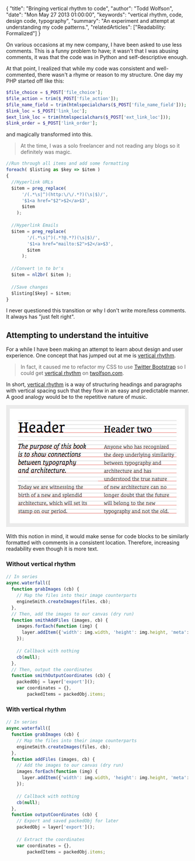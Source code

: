 {
  "title": "Bringing vertical rhythm to code",
  "author": "Todd Wolfson",
  "date": "Mon May 27 2013 01:00:00",
  "keywords": "vertical rhythm, code, design code, typography",
  "summary": "An experiment and attempt at understanding my code patterns.",
  "relatedArticles": ["Readability: Formalized"]
}

On various occasions at my new company, I have been asked to use less comments. This is a funny problem to have; it wasn't that I was abusing comments, it was that the code was in Python and self-descriptive enough.

At that point, I realized that while my code was consistent and well-commented, there wasn't a rhyme or reason to my structure. One day my PHP started off like this:

```php
$file_choice = $_POST['file_choice'];
$file_action = trim($_POST['file_action']);
$file_name_field = trim(htmlspecialchars($_POST['file_name_field']));
$link_loc = $_POST['link_loc'];
$ext_link_loc = trim(htmlspecialchars($_POST['ext_link_loc']));
$link_order = $_POST['link_order'];
```

and magically transformed into this.

> At the time, I was a solo freelancer and not reading any blogs so it definitely was magic.

```js
//Run through all items and add some formatting
foreach( $listing as $key => $item )
{
  //Hyperlink URLs
  $item = preg_replace(
      '/(.*\s|^)(http:\/\/.*?)(\s|$)/',
      '$1<a href="$2">$2</a>$3',
      $item
    );

  //Hyperlink Emails
  $item = preg_replace(
        '/(.*\s|^)(.*?@.*?)(\s|$)/',
        '$1<a href="mailto:$2">$2</a>$3',
        $item
      );

  //Convert \n to br's
  $item = nl2br( $item );

  //Save changes
  $listing[$key] = $item;
}
```

I never questioned this transition or why I don't write more/less comments. It always has "just felt right".

## Attempting to understand the intuitive
For a while I have been making an attempt to learn about design and user experience. One concept that has jumped out at me is [vertical rhythm][vert-rhythm].

> In fact, it caused me to refactor my CSS to use [Twitter Bootstrap][bootstrap] so I could get [vertical rhythm][vert-rhythm-commit] on [twolfson.com][twolfson.com].

[vert-rhythm]: http://24ways.org/2006/compose-to-a-vertical-rhythm/
[bootstrap]: http://twitter.github.io/bootstrap/
[vert-rhythm-commit]: https://github.com/twolfson/twolfson.com/commit/09b11bd66c51bc1348b4e542ddd5cc708636cb02
[twolfson.com]: http://twolfson.com/

In short, [vertical rhythm][vert-rhythm] is a way of structuring headings and paragraphs with vertical spacing such that they flow in an easy and predictable manner. A good analogy would be to the repetitive nature of music.

[![Image demonstrating vertical rhythm](/public/images/articles/vertical-rhythm1.jpg)](http://coding.smashingmagazine.com/2012/12/17/css-baseline-the-good-the-bad-and-the-ugly/)

With this notion in mind, it would make sense for code blocks to be similarly formatted with comments in a consistent location. Therefore, increasing readability even though it is more text.

### Without vertical rhythm
```js
// In series
async.waterfall([
  function grabImages (cb) {
    // Map the files into their image counterparts
    engineSmith.createImages(files, cb);
  },
  // Then, add the images to our canvas (dry run)
  function smithAddFiles (images, cb) {
    images.forEach(function (img) {
      layer.addItem({'width': img.width, 'height': img.height, 'meta': img});
    });

    // Callback with nothing
    cb(null);
  },
  // Then, output the coordinates
  function smithOutputCoordinates (cb) {
    packedObj = layer['export']();
    var coordinates = {},
        packedItems = packedObj.items;
```

### With vertical rhythm
```js
// In series
async.waterfall([
  function grabImages (cb) {
    // Map the files into their image counterparts
    engineSmith.createImages(files, cb);
  },
  function addFiles (images, cb) {
    // Add the images to our canvas (dry run)
    images.forEach(function (img) {
      layer.addItem({'width': img.width, 'height': img.height, 'meta': img});
    });

    // Callback with nothing
    cb(null);
  },
  function outputCoordinates (cb) {
    // Export and saved packedObj for later
    packedObj = layer['export']();

    // Extract the coordinates
    var coordinates = {},
        packedItems = packedObj.items;
```